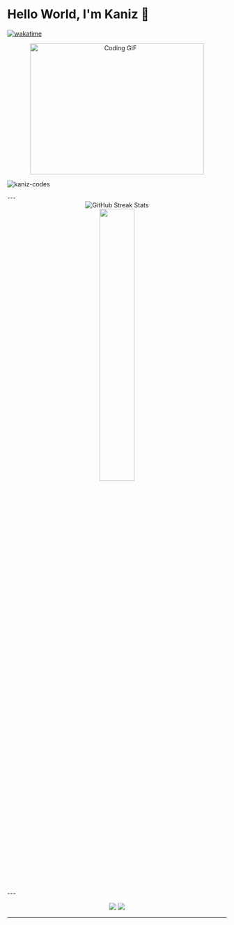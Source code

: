 # Hello World, I'm Kaniz 👋

[![wakatime](https://wakatime.com/badge/user/82f42c29-ecd4-4d2f-aac5-d42b01413a94.svg)](https://wakatime.com/@82f42c29-ecd4-4d2f-aac5-d42b01413a94)


<div align="center">
  <img alt="Coding GIF" src="https://github.com/arsentieva/arsentieva/blob/main/code.gif?raw=true" width="400" height="300" />
</div>

<p align="left"> <img src="https://komarev.com/ghpvc/?username=kaniz-codes&label=Profile%20views&color=0e75b6&style=flat" alt="kaniz-codes" /> </p>
---

<div align="center">
  <img src="https://github-readme-streak-stats.herokuapp.com/?user=kaniz-codes&theme=tokyonight&hide_border=false" alt="GitHub Streak Stats" /><br/>
  <img src="https://github-readme-stats.vercel.app/api/top-langs/?username=kaniz-codes&theme=vue-dark&hide_border=true&include_all_commits=true&count_private=true&layout=compact" width="40%"/>
 <!-- <img src="https://github-readme-activity-graph.vercel.app/graph?username=kaniz-codes&theme=tokyo-night" alt="Activity Graph"width="55%"/> -->
  </div>
---

<p align="center">
  <img src="https://github-readme-stats.vercel.app/api?username=kaniz-codes&show_icons=true&theme=radical" />
  <img src="https://github-readme-streak-stats.herokuapp.com/?user=kaniz-codes&theme=radical" />
</p>

---


<!-- Kaniz Fatema -->
